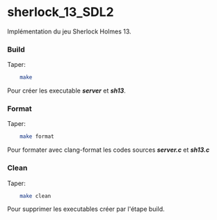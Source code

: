 # sherlock_13_SDL2
Implémentation du jeu Sherlock Holmes 13. 

### Build
Taper: 
```bash
    make 
```
Pour créer les executable ***server*** et ***sh13***. 

### Format

Taper: 
```bash 
    make format
```
Pour formater avec clang-format les codes sources ***server.c*** et ***sh13.c***

### Clean

Taper:
```bash
    make clean 
```
Pour supprimer les executables créer par l'étape build. 